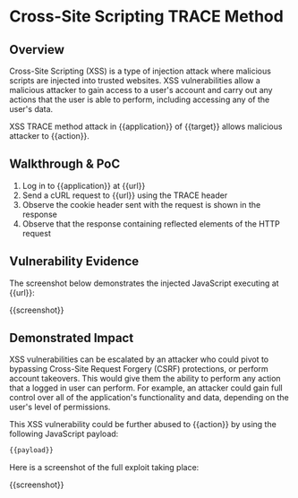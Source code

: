 # Cross-Site Scripting TRACE Method

## Overview

Cross-Site Scripting (XSS) is a type of injection attack where malicious scripts are injected into trusted websites. XSS vulnerabilities allow a malicious attacker to gain access to a user's account and carry out any actions that the user is able to perform, including accessing any of the user's data.

XSS TRACE method attack in {{application}} of {{target}} allows malicious attacker to {{action}}.

## Walkthrough & PoC

1. Log in to {{application}} at {{url}}
1. Send a cURL request to {{url}} using the TRACE header
1. Observe the cookie header sent with the request is shown in the response
1. Observe that the response containing reflected elements of the HTTP request

## Vulnerability Evidence

The screenshot below demonstrates the injected JavaScript executing at {{url}}:

{{screenshot}}

## Demonstrated Impact

XSS vulnerabilities can be escalated by an attacker who could pivot to bypassing Cross-Site Request Forgery (CSRF) protections, or perform account takeovers. This would give them the ability to perform any action that a logged in user can perform. For example, an attacker could gain full control over all of the application's functionality and data, depending on the user's level of permissions.

This XSS vulnerability could be further abused to {{action}} by using the following JavaScript payload:

```javascript
{{payload}}
```

Here is a screenshot of the full exploit taking place:

{{screenshot}}
